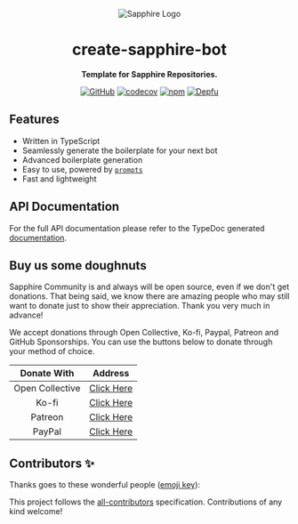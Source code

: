 <div align="center">

![Sapphire Logo](https://cdn.skyra.pw/gh-assets/sapphire-banner.png)

# create-sapphire-bot

**Template for Sapphire Repositories.**

[![GitHub](https://img.shields.io/github/license/sapphiredev/create-sapphire-bot)](https://github.com/sapphiredev/create-sapphire-bot/blob/main/LICENSE.md)
[![codecov](https://codecov.io/gh/sapphiredev/create-sapphire-bot/branch/main/graph/badge.svg?token=WMt3CM4qW4)](https://codecov.io/gh/sapphiredev/create-sapphire-bot)
[![npm](https://img.shields.io/npm/v/@sapphire/create-sapphire-bot?color=crimson&logo=npm&style=flat-square)](https://www.npmjs.com/package/@sapphire/create-sapphire-bot)
[![Depfu](https://badges.depfu.com/badges/001ad288408da435422d7d97b733469b/count.svg)](https://depfu.com/github/sapphiredev/create-sapphire-bot?project_id=25517)

</div>

## Features

-   Written in TypeScript
-   Seamlessly generate the boilerplate for your next bot
-   Advanced boilerplate generation
-   Easy to use, powered by [`prompts`](https://npmjs.com/package/prompts)
-   Fast and lightweight

## API Documentation

For the full API documentation please refer to the TypeDoc generated [documentation](https://sapphiredev.github.io/create-sapphire-bot).

## Buy us some doughnuts

Sapphire Community is and always will be open source, even if we don't get donations. That being said, we know there are amazing people who may still want to donate just to show their appreciation. Thank you very much in advance!

We accept donations through Open Collective, Ko-fi, Paypal, Patreon and GitHub Sponsorships. You can use the buttons below to donate through your method of choice.

|   Donate With   |                       Address                       |
| :-------------: | :-------------------------------------------------: |
| Open Collective | [Click Here](https://sapphirejs.dev/opencollective) |
|      Ko-fi      |      [Click Here](https://sapphirejs.dev/kofi)      |
|     Patreon     |    [Click Here](https://sapphirejs.dev/patreon)     |
|     PayPal      |     [Click Here](https://sapphirejs.dev/paypal)     |

## Contributors ✨

Thanks goes to these wonderful people ([emoji key](https://allcontributors.org/docs/en/emoji-key)):

<!-- ALL-CONTRIBUTORS-LIST:START - Do not remove or modify this section -->
<!-- prettier-ignore-start -->
<!-- markdownlint-disable -->
<!-- markdownlint-enable -->
<!-- prettier-ignore-end -->

<!-- ALL-CONTRIBUTORS-LIST:END -->

This project follows the [all-contributors](https://github.com/all-contributors/all-contributors) specification. Contributions of any kind welcome!
